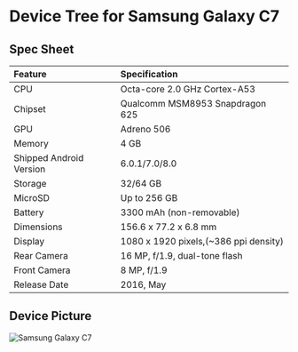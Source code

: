 # Device Tree for Samsung Galaxy C7

## Spec Sheet

| Feature                 | Specification                     |
| :---------------------- | :-------------------------------- |
| CPU                     | Octa-core 2.0 GHz Cortex-A53      |
| Chipset                 | Qualcomm MSM8953 Snapdragon 625  　|
| GPU                     | Adreno 506                        |
| Memory                  | 4 GB                              |
| Shipped Android Version | 6.0.1/7.0/8.0                     |
| Storage                 | 32/64 GB                          |
| MicroSD                 | Up to 256 GB                      |
| Battery                 | 3300 mAh (non-removable)          |
| Dimensions              | 156.6 x 77.2 x 6.8 mm             |
| Display                 | 1080 x 1920 pixels,(~386 ppi density)  |
| Rear Camera             | 16 MP, f/1.9, dual-tone flash     |
| Front Camera            | 8 MP, f/1.9                       |
| Release Date            | 2016, May                         |
## Device Picture

![Samsung Galaxy C7](https://images.samsung.com/is/image/samsung/hk-galaxy-c7-sm-c7000zdetgy-001-gold-gold?$PD_GALLERY_L_JPG$ "Samsung Galaxy C7")
